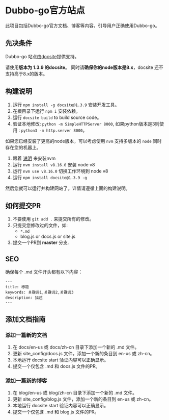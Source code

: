 # Dubbo-go官方站点

此项目包括Dubbo-go官方文档、博客等内容，引导用户正确使用Dubbo-go。

## 先决条件

Dubbo-go 站点由[docsite](https://github.com/txd-team/docsite)提供支持。

请使用**版本为 1.3.9 的docsite**。
同时请**确保你的node版本是8.x**，docsite 还不支持高于8.x的版本。

## 构建说明
1. 运行 `npm install -g docsite@1.3.9` 安装开发工具。
2. 在根目录下运行 `npm i` 安装依赖。
3. 运行 `docsite build` to build source code。
4. 验证本地修改: `python -m SimpleHTTPServer 8000`, 如果python版本是3则使用 : `python3 -m http.server 8000`。

如果您已经安装了更高的node版本，可以考虑使用 `nvm` 支持多版本的 `node` 同时存在您的机器上。 

1. 跟着 [说明](http://nvm.sh) 来安装nvm
2. 运行 `nvm install v8.16.0` 安装 node v8
3. 运行 `nvm use v8.16.0` 切换工作环境到 node v8
4. 运行 `npm install docsite@1.3.9 -g`

然后您就可以运行并构建网站了。详情请遵循上面的构建说明。

## 如何提交PR

1. 不要使用 `git add .` 来提交所有的修改。
2. 只提交您修改过的文件，如:
    * `*.md`
	* blog.js or docs.js or site.js
3. 提交一个PR到 **master** 分支.


## SEO

确保每个 .md 文件开头都有以下内容：

```
---
title: 标题
keywords: 关键词1,关键词2,关键词3
description: 描述
---
```

## 添加文档指南

### 添加一篇新的文档

1. 在 docs/en-us 或 docs/zh-cn 目录下添加一个新的 .md 文件。
2. 更新 site_config/docs.js 文件，添加一个新的条目到 en-us 或 zh-cn。
3. 本地运行 docsite start 验证内容可以正确显示。
4. 提交一个仅包含 .md 和 docs.js 文件的PR。

### 添加一篇新的博客

1. 在 blog/en-us 或 blog/zh-cn 目录下添加一个新的 .md 文件。
2. 更新 site_config/blog.js 文件，添加一个新的条目到 en-us 或 zh-cn。
3. 本地运行 docsite start 验证内容可以正确显示。
4. 提交一个仅包含 .md 和 blog.js 文件的PR。
